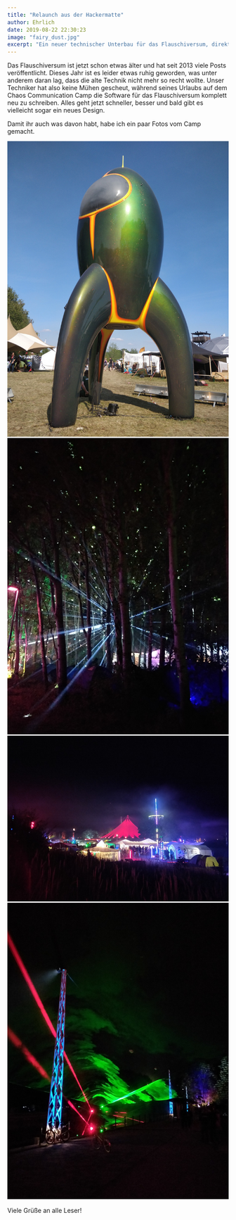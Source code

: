 ```yaml
---
title: "Relaunch aus der Hackermatte"
author: Ehrlich
date: 2019-08-22 22:30:23
image: "fairy_dust.jpg"
excerpt: "Ein neuer technischer Unterbau für das Flauschiversum, direkt aus der der Breitband-Hängematte"
---
```


Das Flauschiversum ist jetzt schon etwas älter und hat seit 2013 viele Posts veröffentlicht.
Dieses Jahr ist es leider etwas ruhig geworden, was unter anderem daran lag, dass die alte Technik nicht mehr so recht wollte.
Unser Techniker hat also keine Mühen gescheut, während seines Urlaubs auf dem Chaos Communication Camp die Software für das Flauschiversum komplett neu zu schreiben.
Alles geht jetzt schneller, besser und bald gibt es vielleicht sogar ein neues Design.

Damit ihr auch was davon habt, habe ich ein paar Fotos vom Camp gemacht.


![Fairy Dust](fairy_dust.jpg)
![Discokugel im Wald](IMG_20190821_234728.jpg)
![Panorama](IMG_20190821_230830.jpg)
![Lasershow](IMG_20190821_232415.jpg)

Viele Grüße an alle Leser!